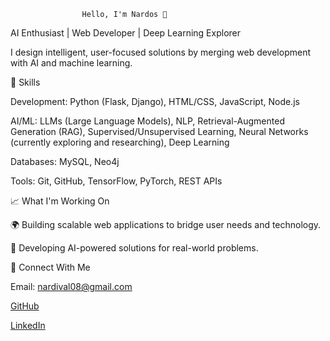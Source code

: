                     Hello, I'm Nardos 👋
AI Enthusiast | Web Developer | Deep Learning Explorer

I design intelligent, user-focused solutions by merging web development with AI and machine learning.

🔧 Skills

Development: Python (Flask, Django), HTML/CSS, JavaScript, Node.js

AI/ML: LLMs (Large Language Models), NLP, Retrieval-Augmented Generation (RAG), Supervised/Unsupervised Learning, Neural Networks (currently exploring and researching), Deep Learning

Databases: MySQL, Neo4j

Tools: Git, GitHub, TensorFlow, PyTorch, REST APIs

📈 What I'm Working On

🌍 Building scalable web applications to bridge user needs and technology.

🤖 Developing AI-powered solutions for real-world problems.

📢 Connect With Me

Email: nardival08@gmail.com

   [GitHub](https://github.com/Nardos-serkalem)

   [LinkedIn](https://www.linkedin.com/in/nardi21)






  
                           



